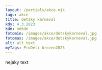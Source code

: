 ```yaml
---
layout: /partials/akce.njk
tags: akce
title: detsky karneval
kdy: 4.3.2023
kde: nekde
fotomin: /images/akce/detskykarneval.jpg
fotomax: /images/akce/detskykarneval.jpg
alt: alt text
myTags: ProDeti brezen2023
---
```

n﻿ejaky text
